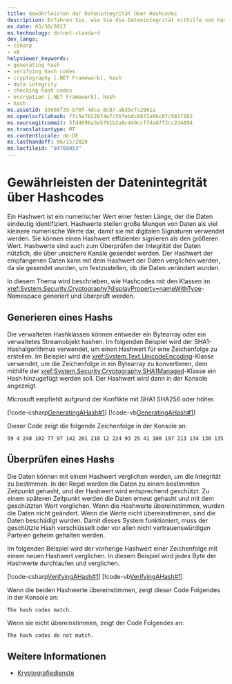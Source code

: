 ```yaml
---
title: Gewährleisten der Datenintegrität über Hashcodes
description: Erfahren Sie, wie Sie die Datenintegrität mithilfe von Hashcodes in .net gewährleisten. Ein Hashwert ist ein numerischer Wert einer festen Länge, der die Daten eindeutig identifiziert.
ms.date: 03/30/2017
ms.technology: dotnet-standard
dev_langs:
- csharp
- vb
helpviewer_keywords:
- generating hash
- verifying hash codes
- cryptography [.NET Framework], hash
- data integrity
- checking hash codes
- encryption [.NET Framework], hash
- hash
ms.assetid: 33660f33-b70f-4dca-8c87-ab35cfc2961a
ms.openlocfilehash: ffc5e78228f4e7c56febdc0872a0bc0fc581f162
ms.sourcegitcommit: 5fd4696a3e5791b2a8c449ccffda87f2cc2d4894
ms.translationtype: MT
ms.contentlocale: de-DE
ms.lasthandoff: 06/15/2020
ms.locfileid: "84769053"
---
```

# <a name="ensuring-data-integrity-with-hash-codes"></a>Gewährleisten der Datenintegrität über Hashcodes
Ein Hashwert ist ein numerischer Wert einer festen Länge, der die Daten eindeutig identifiziert. Hashwerte stellen große Mengen von Daten als viel kleinere numerische Werte dar, damit sie mit digitalen Signaturen verwendet werden. Sie können einen Hashwert effizienter signieren als den größeren Wert. Hashwerte sind auch zum Überprüfen der Integrität der Daten nützlich, die über unsichere Kanäle gesendet werden. Der Hashwert der empfangenen Daten kann mit dem Hashwert der Daten verglichen werden, da sie gesendet wurden, um festzustellen, ob die Daten verändert wurden.  
  
 In diesem Thema wird beschrieben, wie Hashcodes mit den Klassen im <xref:System.Security.Cryptography?displayProperty=nameWithType>-Namespace generiert und überprüft werden.  
  
## <a name="generating-a-hash"></a>Generieren eines Hashs  
 Die verwalteten Hashklassen können entweder ein Bytearray oder ein verwaltetes Streamobjekt hashen. Im folgenden Beispiel wird der SHA1-Hashalgorithmus verwendet, um einen Hashwert für eine Zeichenfolge zu erstellen. Im Beispiel wird die <xref:System.Text.UnicodeEncoding>-Klasse verwendet, um die Zeichenfolge in ein Bytearray zu konvertieren, dem mithilfe der <xref:System.Security.Cryptography.SHA1Managed>-Klasse ein Hash hinzugefügt werden soll. Der Hashwert wird dann in der Konsole angezeigt.  

 Microsoft empfiehlt aufgrund der Konflikte mit SHA1 SHA256 oder höher.
  
 [!code-csharp[GeneratingAHash#1](../../../samples/snippets/csharp/VS_Snippets_CLR/generatingahash/cs/program.cs#1)]
 [!code-vb[GeneratingAHash#1](../../../samples/snippets/visualbasic/VS_Snippets_CLR/generatingahash/vb/program.vb#1)]  
  
 Dieser Code zeigt die folgende Zeichenfolge in der Konsole an:  
  
 `59 4 248 102 77 97 142 201 210 12 224 93 25 41 100 197 213 134 130 135`  
  
## <a name="verifying-a-hash"></a>Überprüfen eines Hashs  
 Die Daten können mit einem Hashwert verglichen werden, um die Integrität zu bestimmen. In der Regel werden die Daten zu einem bestimmten Zeitpunkt gehasht, und der Hashwert wird entsprechend geschützt. Zu einem späteren Zeitpunkt werden die Daten erneut gehasht und mit dem geschützten Wert verglichen. Wenn die Hashwerte übereinstimmen, wurden die Daten nicht geändert. Wenn die Werte nicht übereinstimmen, sind die Daten beschädigt wurden. Damit dieses System funktioniert, muss der geschützte Hash verschlüsselt oder vor allen nicht vertrauenswürdigen Parteien geheim gehalten werden.  
  
 Im folgenden Beispiel wird der vorherige Hashwert einer Zeichenfolge mit einem neuen Hashwert verglichen. In diesem Beispiel wird jedes Byte der Hashwerte durchlaufen und verglichen.  
  
 [!code-csharp[VerifyingAHash#1](../../../samples/snippets/csharp/VS_Snippets_CLR/verifyingahash/cs/program.cs#1)]
 [!code-vb[VerifyingAHash#1](../../../samples/snippets/visualbasic/VS_Snippets_CLR/verifyingahash/vb/program.vb#1)]  
  
 Wenn die beiden Hashwerte übereinstimmen, zeigt dieser Code Folgendes in der Konsole an:  
  
```console  
The hash codes match.  
```  
  
 Wenn sie nicht übereinstimmen, zeigt der Code Folgendes an:  
  
```console  
The hash codes do not match.  
```  
  
## <a name="see-also"></a>Weitere Informationen

- [Kryptografiedienste](cryptographic-services.md)
